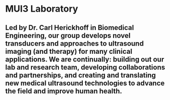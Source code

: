 # MUI3 Laboratory

## Led by Dr. Carl Herickhoff in Biomedical Engineering, our group develops novel transducers and approaches to ultrasound imaging (and therapy) for many clinical applications.  We are continually: building out our lab and research team, developing collaborations and partnerships, and creating and translating new medical ultrasound technologies to advance the field and improve human health.
